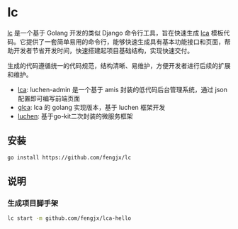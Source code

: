 # lc

[lc](https://github.com/fengjx/lc) 是一个基于 Golang 开发的类似 Django 命令行工具，旨在快速生成 [lca](https://github.com/fengjx/lca) 模板代码。它提供了一套简单易用的命令行，能够快速生成具有基本功能接口和页面，帮助开发者节省开发时间，快速搭建起项目基础结构，实现快速交付。

生成的代码遵循统一的代码规范，结构清晰、易维护，方便开发者进行后续的扩展和维护。

- [lca](https://github.com/fengjx/lca): luchen-admin 是一个基于 amis 封装的低代码后台管理系统，通过 json 配置即可编写前端页面
- [glca](https://github.com/fengjx/glca): lca 的 golang 实现版本，基于 luchen 框架开发
- [luchen](https://github.com/fengjx/luchen): 基于go-kit二次封装的微服务框架

## 安装

```bash
go install https://github.com/fengjx/lc
```

## 说明


### 生成项目脚手架



```bash
lc start -m github.com/fengjx/lca-hello
```





